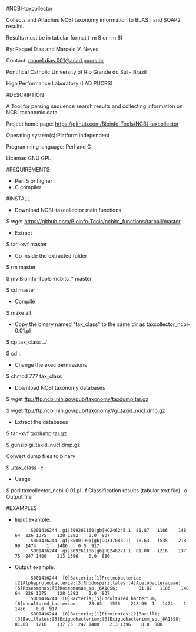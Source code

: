 #NCBI-taxcollector

Collects and Attaches NCBI taxonomy information to BLAST and SOAP2 results.

Results must be in tabular format (-m 8 or -m 6)

By: Raquel Dias and Marcelo V. Neves

Contact: raquel.dias.001@acad.pucrs.br

Pontifical Catholic University of Rio Grande do Sul - Brazil

High Performance Laboratory (LAD PUCRS)


#DESCRIPTION 

A Tool for parsing sequence search results and collecting information on NCBI taxonomic data

Project home page: https://github.com/Bioinfo-Tools/NCBI-taxcollector

Operating system(s):Platform independent

Programming language: Perl and C

License: GNU GPL


#REQUIREMENTS

- Perl 5 or higher
- C compiler


#INSTALL

- Download NCBI-taxcollector main functions

$ wget https://github.com/Bioinfo-Tools/ncbitc_functions/tarball/master

- Extract

$ tar -xvf master

- Go inside the extracted folder

$ rm master 

$ mv Bioinfo-Tools-ncbitc_* master

$ cd master

- Compile

$ make all

- Copy the binary named "tax_class" to the same dir as taxcollector_ncbi-0.01.pl 

$ cp tax_class ../

$ cd .. 

- Change the exec permissions

$ chmod 777 tax_class

- Download NCBI taxonomy databases

$ wget ftp://ftp.ncbi.nih.gov/pub/taxonomy/taxdump.tar.gz

$ wget ftp://ftp.ncbi.nih.gov/pub/taxonomy//gi_taxid_nucl.dmp.gz

- Extract the databases

$ tar -xvf taxdump.tar.gz

$ gunzip gi_taxid_nucl.dmp.gz

Convert dump files to binary

$ ./tax_class -c

- Usage

$ perl taxcollector_ncbi-0.01.pl -f Classification results (tabular text file) -o Output file


#EXAMPLES

- Input example:

            S001416244	gi|309261160|gb|HQ246245.1|	81.87	1186	148	64	226	1375	128	1282	0.0	 937
            S001416244	gi|85001901|gb|DQ337083.1|	78.63	1535	218	99	1474	1	1486	0.0	 917
            S001416244	gi|309261186|gb|HQ246271.1|	81.00	1216	137	75	247	1400	213	1396	0.0	 880


- Output example:

            S001416244	[0]Bacteria;[1]Proteobacteria;[2]Alphaproteobacteria;[3]Rhodospirillales;[4]Acetobacteraceae;[5]Roseomonas;[6]Roseomonas_sp._6A18S6;		81.87	1186	148	64	226	1375	128	1282	0.0	 937
            S001416244	[0]Bacteria;[5]uncultured_bacterium;[6]uncultured_bacterium;	78.63	1535	218	99	1	1474	1	1486	0.0	 917
            S001416244	[0]Bacteria;[1]Firmicutes;[2]Bacilli;[3]Bacillales;[5]Exiguobacterium;[6]Exiguobacterium_sp._8A18S8;		81.00	1216	137	75	247	1400	213	1396	0.0	 880


